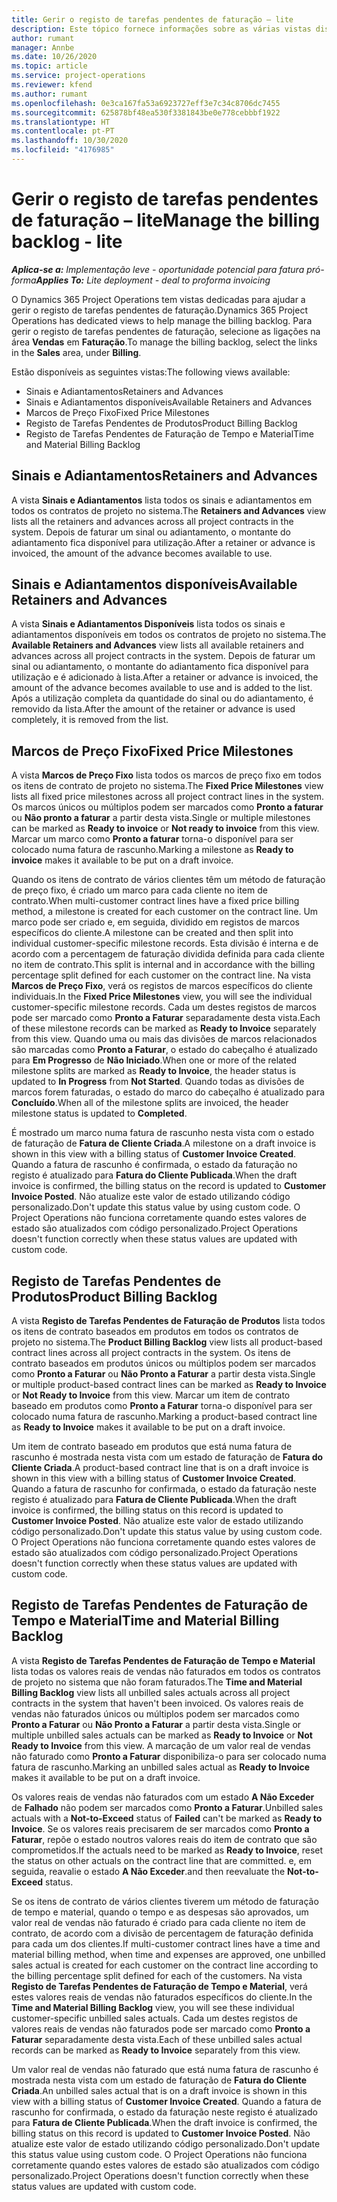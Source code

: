 ```yaml
---
title: Gerir o registo de tarefas pendentes de faturação – lite
description: Este tópico fornece informações sobre as várias vistas disponíveis a usar na gestão do registo de tarefas pendentes de faturação.
author: rumant
manager: Annbe
ms.date: 10/26/2020
ms.topic: article
ms.service: project-operations
ms.reviewer: kfend
ms.author: rumant
ms.openlocfilehash: 0e3ca167fa53a6923727eff3e7c34c8706dc7455
ms.sourcegitcommit: 625878bf48ea530f3381843be0e778cebbbf1922
ms.translationtype: HT
ms.contentlocale: pt-PT
ms.lasthandoff: 10/30/2020
ms.locfileid: "4176985"
---
```

# <a name="manage-the-billing-backlog---lite"></a><span data-ttu-id="08987-103">Gerir o registo de tarefas pendentes de faturação – lite</span><span class="sxs-lookup"><span data-stu-id="08987-103">Manage the billing backlog - lite</span></span>

<span data-ttu-id="08987-104">_**Aplica-se a:** Implementação leve - oportunidade potencial para fatura pró-forma_</span><span class="sxs-lookup"><span data-stu-id="08987-104">_**Applies To:** Lite deployment - deal to proforma invoicing_</span></span>

<span data-ttu-id="08987-105">O Dynamics 365 Project Operations tem vistas dedicadas para ajudar a gerir o registo de tarefas pendentes de faturação.</span><span class="sxs-lookup"><span data-stu-id="08987-105">Dynamics 365 Project Operations has dedicated views to help manage the billing backlog.</span></span> <span data-ttu-id="08987-106">Para gerir o registo de tarefas pendentes de faturação, selecione as ligações na área **Vendas** em **Faturação**.</span><span class="sxs-lookup"><span data-stu-id="08987-106">To manage the billing backlog, select the links in the **Sales** area, under **Billing**.</span></span> 

<span data-ttu-id="08987-107">Estão disponíveis as seguintes vistas:</span><span class="sxs-lookup"><span data-stu-id="08987-107">The following views available:</span></span>

- <span data-ttu-id="08987-108">Sinais e Adiantamentos</span><span class="sxs-lookup"><span data-stu-id="08987-108">Retainers and Advances</span></span>
- <span data-ttu-id="08987-109">Sinais e Adiantamentos disponíveis</span><span class="sxs-lookup"><span data-stu-id="08987-109">Available Retainers and Advances</span></span>
- <span data-ttu-id="08987-110">Marcos de Preço Fixo</span><span class="sxs-lookup"><span data-stu-id="08987-110">Fixed Price Milestones</span></span>
- <span data-ttu-id="08987-111">Registo de Tarefas Pendentes de Produtos</span><span class="sxs-lookup"><span data-stu-id="08987-111">Product Billing Backlog</span></span>
- <span data-ttu-id="08987-112">Registo de Tarefas Pendentes de Faturação de Tempo e Material</span><span class="sxs-lookup"><span data-stu-id="08987-112">Time and Material Billing Backlog</span></span>

## <a name="retainers-and-advances"></a><span data-ttu-id="08987-113">Sinais e Adiantamentos</span><span class="sxs-lookup"><span data-stu-id="08987-113">Retainers and Advances</span></span>

<span data-ttu-id="08987-114">A vista **Sinais e Adiantamentos** lista todos os sinais e adiantamentos em todos os contratos de projeto no sistema.</span><span class="sxs-lookup"><span data-stu-id="08987-114">The **Retainers and Advances** view lists all the retainers and advances across all project contracts in the system.</span></span> <span data-ttu-id="08987-115">Depois de faturar um sinal ou adiantamento, o montante do adiantamento fica disponível para utilização.</span><span class="sxs-lookup"><span data-stu-id="08987-115">After a retainer or advance is invoiced, the amount of the advance becomes available to use.</span></span>

## <a name="available-retainers-and-advances"></a><span data-ttu-id="08987-116">Sinais e Adiantamentos disponíveis</span><span class="sxs-lookup"><span data-stu-id="08987-116">Available Retainers and Advances</span></span>

<span data-ttu-id="08987-117">A vista **Sinais e Adiantamentos Disponíveis** lista todos os sinais e adiantamentos disponíveis em todos os contratos de projeto no sistema.</span><span class="sxs-lookup"><span data-stu-id="08987-117">The **Available Retainers and Advances** view lists all available retainers and advances across all project contracts in the system.</span></span> <span data-ttu-id="08987-118">Depois de faturar um sinal ou adiantamento, o montante do adiantamento fica disponível para utilização e é adicionado à lista.</span><span class="sxs-lookup"><span data-stu-id="08987-118">After a retainer or advance is invoiced, the amount of the advance becomes available to use and is added to the list.</span></span> <span data-ttu-id="08987-119">Após a utilização completa da quantidade do sinal ou do adiantamento, é removido da lista.</span><span class="sxs-lookup"><span data-stu-id="08987-119">After the amount of the retainer or advance is used completely, it is removed from the list.</span></span>

## <a name="fixed-price-milestones"></a><span data-ttu-id="08987-120">Marcos de Preço Fixo</span><span class="sxs-lookup"><span data-stu-id="08987-120">Fixed Price Milestones</span></span>

<span data-ttu-id="08987-121">A vista **Marcos de Preço Fixo** lista todos os marcos de preço fixo em todos os itens de contrato de projeto no sistema.</span><span class="sxs-lookup"><span data-stu-id="08987-121">The **Fixed Price Milestones** view lists all fixed price milestones across all project contract lines in the system.</span></span> <span data-ttu-id="08987-122">Os marcos únicos ou múltiplos podem ser marcados como **Pronto a faturar** ou **Não pronto a faturar** a partir desta vista.</span><span class="sxs-lookup"><span data-stu-id="08987-122">Single or multiple milestones can be marked as **Ready to invoice** or **Not ready to invoice** from this view.</span></span> <span data-ttu-id="08987-123">Marcar um marco como **Pronto a faturar** torna-o disponível para ser colocado numa fatura de rascunho.</span><span class="sxs-lookup"><span data-stu-id="08987-123">Marking a milestone as **Ready to invoice** makes it available to be put on a draft invoice.</span></span>

<span data-ttu-id="08987-124">Quando os itens de contrato de vários clientes têm um método de faturação de preço fixo, é criado um marco para cada cliente no item de contrato.</span><span class="sxs-lookup"><span data-stu-id="08987-124">When multi-customer contract lines have a fixed price billing method, a milestone is created for each customer on the contract line.</span></span> <span data-ttu-id="08987-125">Um marco pode ser criado e, em seguida, dividido em registos de marcos específicos do cliente.</span><span class="sxs-lookup"><span data-stu-id="08987-125">A milestone can be created and then split into individual customer-specific milestone records.</span></span> <span data-ttu-id="08987-126">Esta divisão é interna e de acordo com a percentagem de faturação dividida definida para cada cliente no item de contrato.</span><span class="sxs-lookup"><span data-stu-id="08987-126">This split is internal and in accordance with the billing percentage split defined for each customer on the contract line.</span></span> <span data-ttu-id="08987-127">Na vista **Marcos de Preço Fixo**, verá os registos de marcos específicos do cliente individuais.</span><span class="sxs-lookup"><span data-stu-id="08987-127">In the **Fixed Price Milestones** view, you will see the individual customer-specific milestone records.</span></span> <span data-ttu-id="08987-128">Cada um destes registos de marcos pode ser marcado como **Pronto a Faturar** separadamente desta vista.</span><span class="sxs-lookup"><span data-stu-id="08987-128">Each of these milestone records can be marked as **Ready to Invoice** separately from this view.</span></span> <span data-ttu-id="08987-129">Quando uma ou mais das divisões de marcos relacionados são marcadas como **Pronto a Faturar**, o estado do cabeçalho é atualizado para **Em Progresso** de **Não Iniciado**.</span><span class="sxs-lookup"><span data-stu-id="08987-129">When one or more of the related milestone splits are marked as **Ready to Invoice**, the header status is updated to **In Progress** from **Not Started**.</span></span> <span data-ttu-id="08987-130">Quando todas as divisões de marcos forem faturadas, o estado do marco do cabeçalho é atualizado para **Concluído**.</span><span class="sxs-lookup"><span data-stu-id="08987-130">When all of the milestone splits are invoiced, the header milestone status is updated to **Completed**.</span></span>

<span data-ttu-id="08987-131">É mostrado um marco numa fatura de rascunho nesta vista com o estado de faturação de **Fatura de Cliente Criada**.</span><span class="sxs-lookup"><span data-stu-id="08987-131">A milestone on a draft invoice is shown in this view with a billing status of **Customer Invoice Created**.</span></span> <span data-ttu-id="08987-132">Quando a fatura de rascunho é confirmada, o estado da faturação no registo é atualizado para **Fatura do Cliente Publicada**.</span><span class="sxs-lookup"><span data-stu-id="08987-132">When the draft invoice is confirmed, the billing status on the record is updated to **Customer Invoice Posted**.</span></span> <span data-ttu-id="08987-133">Não atualize este valor de estado utilizando código personalizado.</span><span class="sxs-lookup"><span data-stu-id="08987-133">Don't update this status value by using custom code.</span></span> <span data-ttu-id="08987-134">O Project Operations não funciona corretamente quando estes valores de estado são atualizados com código personalizado.</span><span class="sxs-lookup"><span data-stu-id="08987-134">Project Operations doesn't function correctly when these status values are updated with custom code.</span></span>

## <a name="product-billing-backlog"></a><span data-ttu-id="08987-135">Registo de Tarefas Pendentes de Produtos</span><span class="sxs-lookup"><span data-stu-id="08987-135">Product Billing Backlog</span></span>

<span data-ttu-id="08987-136">A vista **Registo de Tarefas Pendentes de Faturação de Produtos** lista todos os itens de contrato baseados em produtos em todos os contratos de projeto no sistema.</span><span class="sxs-lookup"><span data-stu-id="08987-136">The **Product Billing Backlog** view lists all product-based contract lines across all project contracts in the system.</span></span> <span data-ttu-id="08987-137">Os itens de contrato baseados em produtos únicos ou múltiplos podem ser marcados como **Pronto a Faturar** ou **Não Pronto a Faturar** a partir desta vista.</span><span class="sxs-lookup"><span data-stu-id="08987-137">Single or multiple product-based contract lines can be marked as **Ready to Invoice** or **Not Ready to Invoice** from this view.</span></span> <span data-ttu-id="08987-138">Marcar um item de contrato baseado em produtos como **Pronto a Faturar** torna-o disponível para ser colocado numa fatura de rascunho.</span><span class="sxs-lookup"><span data-stu-id="08987-138">Marking a product-based contract line as **Ready to Invoice** makes it available to be put on a draft invoice.</span></span>

<span data-ttu-id="08987-139">Um item de contrato baseado em produtos que está numa fatura de rascunho é mostrada nesta vista com um estado de faturação de **Fatura do Cliente Criada**.</span><span class="sxs-lookup"><span data-stu-id="08987-139">A product-based contract line that is on a draft invoice is shown in this view with a billing status of **Customer Invoice Created**.</span></span> <span data-ttu-id="08987-140">Quando a fatura de rascunho for confirmada, o estado da faturação neste registo é atualizado para **Fatura de Cliente Publicada**.</span><span class="sxs-lookup"><span data-stu-id="08987-140">When the draft invoice is confirmed, the billing status on this record is updated to **Customer Invoice Posted**.</span></span> <span data-ttu-id="08987-141">Não atualize este valor de estado utilizando código personalizado.</span><span class="sxs-lookup"><span data-stu-id="08987-141">Don't update this status value by using custom code.</span></span> <span data-ttu-id="08987-142">O Project Operations não funciona corretamente quando estes valores de estado são atualizados com código personalizado.</span><span class="sxs-lookup"><span data-stu-id="08987-142">Project Operations doesn't function correctly when these status values are updated with custom code.</span></span>

## <a name="time-and-material-billing-backlog"></a><span data-ttu-id="08987-143">Registo de Tarefas Pendentes de Faturação de Tempo e Material</span><span class="sxs-lookup"><span data-stu-id="08987-143">Time and Material Billing Backlog</span></span>

<span data-ttu-id="08987-144">A vista **Registo de Tarefas Pendentes de Faturação de Tempo e Material** lista todas os valores reais de vendas não faturados em todos os contratos de projeto no sistema que não foram faturados.</span><span class="sxs-lookup"><span data-stu-id="08987-144">The **Time and Material Billing Backlog** view lists all unbilled sales actuals across all project contracts in the system that haven't been invoiced.</span></span> <span data-ttu-id="08987-145">Os valores reais de vendas não faturados únicos ou múltiplos podem ser marcados como **Pronto a Faturar** ou **Não Pronto a Faturar** a partir desta vista.</span><span class="sxs-lookup"><span data-stu-id="08987-145">Single or multiple unbilled sales actuals can be marked as **Ready to Invoice** or **Not Ready to Invoice** from this view.</span></span> <span data-ttu-id="08987-146">A marcação de um valor real de vendas não faturado como **Pronto a Faturar** disponibiliza-o para ser colocado numa fatura de rascunho.</span><span class="sxs-lookup"><span data-stu-id="08987-146">Marking an unbilled sales actual as **Ready to Invoice** makes it available to be put on a draft invoice.</span></span>

<span data-ttu-id="08987-147">Os valores reais de vendas não faturados com um estado **A Não Exceder** de **Falhado** não podem ser marcados como **Pronto a Faturar**.</span><span class="sxs-lookup"><span data-stu-id="08987-147">Unbilled sales actuals with a **Not-to-Exceed** status of **Failed** can't be marked as **Ready to Invoice**.</span></span> <span data-ttu-id="08987-148">Se os valores reais precisarem de ser marcados como **Pronto a Faturar**, repõe o estado noutros valores reais do item de contrato que são comprometidos.</span><span class="sxs-lookup"><span data-stu-id="08987-148">If the actuals need to be marked as **Ready to Invoice**, reset the status on other actuals on the contract line that are committed.</span></span> <span data-ttu-id="08987-149">e, em seguida, reavalie o estado **A Não Exceder**.</span><span class="sxs-lookup"><span data-stu-id="08987-149">and then reevaluate the **Not-to-Exceed** status.</span></span>

<span data-ttu-id="08987-150">Se os itens de contrato de vários clientes tiverem um método de faturação de tempo e material, quando o tempo e as despesas são aprovados, um valor real de vendas não faturado é criado para cada cliente no item de contrato, de acordo com a divisão de percentagem de faturação definida para cada um dos clientes.</span><span class="sxs-lookup"><span data-stu-id="08987-150">If multi-customer contract lines have a time and material billing method, when time and expenses are approved, one unbilled sales actual is created for each customer on the contract line according to the billing percentage split defined for each of the customers.</span></span> <span data-ttu-id="08987-151">Na vista **Registo de Tarefas Pendentes de Faturação de Tempo e Material**, verá estes valores reais de vendas não faturados específicos do cliente.</span><span class="sxs-lookup"><span data-stu-id="08987-151">In the **Time and Material Billing Backlog** view, you will see these individual customer-specific unbilled sales actuals.</span></span> <span data-ttu-id="08987-152">Cada um destes registos de valores reais de vendas não faturados pode ser marcado como **Pronto a Faturar** separadamente desta vista.</span><span class="sxs-lookup"><span data-stu-id="08987-152">Each of these unbilled sales actual records can be marked as **Ready to Invoice** separately from this view.</span></span>

<span data-ttu-id="08987-153">Um valor real de vendas não faturado que está numa fatura de rascunho é mostrada nesta vista com um estado de faturação de **Fatura do Cliente Criada**.</span><span class="sxs-lookup"><span data-stu-id="08987-153">An unbilled sales actual that is on a draft invoice is shown in this view with a billing status of **Customer Invoice Created**.</span></span> <span data-ttu-id="08987-154">Quando a fatura de rascunho for confirmada, o estado da faturação neste registo é atualizado para **Fatura de Cliente Publicada**.</span><span class="sxs-lookup"><span data-stu-id="08987-154">When the draft invoice is confirmed, the billing status on this record is updated to **Customer Invoice Posted**.</span></span> <span data-ttu-id="08987-155">Não atualize este valor de estado utilizando código personalizado.</span><span class="sxs-lookup"><span data-stu-id="08987-155">Don't update this status value using custom code.</span></span> <span data-ttu-id="08987-156">O Project Operations não funciona corretamente quando estes valores de estado são atualizados com código personalizado.</span><span class="sxs-lookup"><span data-stu-id="08987-156">Project Operations doesn't function correctly when these status values are updated with custom code.</span></span>

